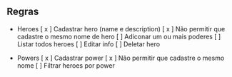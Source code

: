 
## Regras

- Heroes
 [ x ] Cadastrar hero (name e description)
 [ x ] Não permitir que cadastre o mesmo nome de hero
 [ ] Adiconar um ou mais poderes
 [ ] Listar todos heroes 
 [ ] Editar info
 [ ] Deletar hero


- Powers
 [ x ] Cadastrar power
 [ x ] Não permitir que cadastre o mesmo nome
 [ ] Filtrar heroes por power




